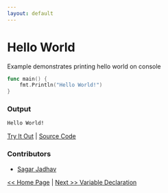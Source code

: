 ```yaml
---
layout: default
---
```


# Hello World

Example demonstrates printing hello world on console

```go
func main() {
	fmt.Println("Hello World!")
}
```
### Output

```bash
Hello World!
```

<a href='https://play.golang.org/p/bQuOiBTBOZs' target='_blank'>Try It Out</a> | <a href='https://github.com/sagar-jadhav/go-examples/blob/master/src/hello-world.go' target='_blank'>Source Code</a>

### Contributors
- <a href='https://github.com/sagar-jadhav' target='_blank'>Sagar Jadhav</a>

[<< Home Page](./) | [Next >> Variable Declaration](./simple-calculator.html)
